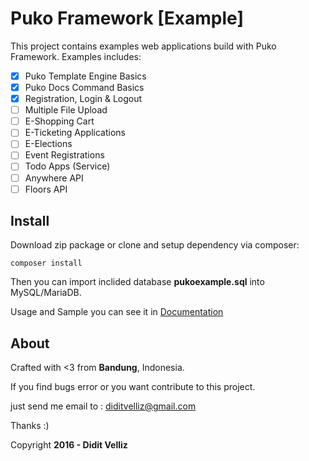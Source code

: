 # Puko Framework [Example]

This project contains examples web applications build with Puko Framework. Examples includes:

- [X] Puko Template Engine Basics
- [X] Puko Docs Command Basics
- [X] Registration, Login & Logout
- [ ] Multiple File Upload
- [ ] E-Shopping Cart
- [ ] E-Ticketing Applications
- [ ] E-Elections
- [ ] Event Registrations
- [ ] Todo Apps (Service)
- [ ] Anywhere API
- [ ] Floors API

## Install

Download zip package or clone and setup dependency via composer:
```
composer install
```

Then you can import inclided database **pukoexample.sql** into MySQL/MariaDB.

Usage and Sample you can see it in [Documentation](https://velliz.github.io/pukodocs)

## About

Crafted with <3 from **Bandung**, Indonesia.

If you find bugs error or you want contribute to this project. 

just send me email to : diditvelliz@gmail.com 

Thanks :)

Copyright **2016 - Didit Velliz**
